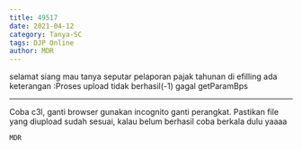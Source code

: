 ```yaml
---
title: 49517
date: 2021-04-12
category: Tanya-SC
tags: DJP Online
author: MDR
---
```


selamat siang mau tanya seputar pelaporan pajak tahunan di efilling ada keterangan :Proses upload tidak berhasil(-1) gagal getParamBps

---

Coba c3l, ganti browser gunakan incognito ganti perangkat. Pastikan file yang diupload sudah sesuai, kalau belum berhasil coba berkala dulu yaaaa

`MDR`
